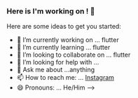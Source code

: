 ### Here is I'm working on !   👋



Here are some ideas to get you started:

- 🔭 I’m currently working on ... flutter
- 🌱 I’m currently learning ... flutter
- 👯 I’m looking to collaborate on ... flutter
- 🤔 I’m looking for help with ... 
- 💬 Ask me about ...anything
- 📫 How to reach me: ... [Instagram](https://www.instagram.com/tracecea?r=sanal_p.k)
- 😄 Pronouns: ... He/Him
-->
